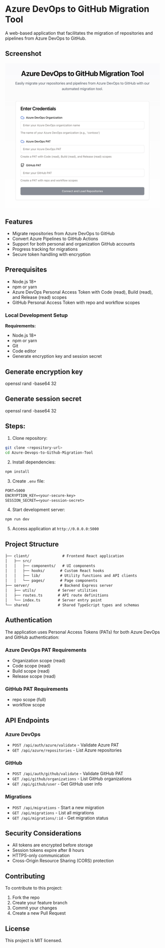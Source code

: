 
# Azure DevOps to GitHub Migration Tool

A web-based application that facilitates the migration of repositories and pipelines from Azure DevOps to GitHub.

## Screenshot

![Application Screenshot](public/screenshot.jpg)

## Features

- Migrate repositories from Azure DevOps to GitHub
- Convert Azure Pipelines to GitHub Actions
- Support for both personal and organization GitHub accounts
- Progress tracking for migrations
- Secure token handling with encryption

## Prerequisites

- Node.js 18+
- npm or yarn
- Azure DevOps Personal Access Token with Code (read), Build (read), and Release (read) scopes
- GitHub Personal Access Token with repo and workflow scopes

### Local Development Setup

**Requirements:**
- Node.js 18+
- npm or yarn
- Git
- Code editor
- Generate encryption key and session secret

## Generate encryption key
openssl rand -base64 32

## Generate session secret
openssl rand -base64 32

## Steps:
1. Clone repository:
```bash
git clone <repository-url>
cd Azure-Devops-to-Github-Migration-Tool
```

2. Install dependencies:
```bash
npm install
```

3. Create `.env` file:
```
PORT=5000
ENCRYPTION_KEY=<your-secure-key>
SESSION_SECRET=<your-session-secret>
```

4. Start development server:
```bash
npm run dev
```

5. Access application at `http://0.0.0.0:5000`



## Project Structure

```
├── client/               # Frontend React application
│   ├── src/
│   │   ├── components/   # UI components
│   │   ├── hooks/       # Custom React hooks
│   │   ├── lib/         # Utility functions and API clients
│   │   └── pages/       # Page components
├── server/              # Backend Express server
│   ├── utils/          # Server utilities
│   ├── routes.ts       # API route definitions
│   └── index.ts        # Server entry point
└── shared/             # Shared TypeScript types and schemas
```

## Authentication

The application uses Personal Access Tokens (PATs) for both Azure DevOps and GitHub authentication:

### Azure DevOps PAT Requirements
- Organization scope (read)
- Code scope (read)
- Build scope (read)
- Release scope (read)

### GitHub PAT Requirements
- repo scope (full)
- workflow scope

## API Endpoints

### Azure DevOps
- `POST /api/auth/azure/validate` - Validate Azure PAT
- `GET /api/azure/repositories` - List Azure repositories

### GitHub
- `POST /api/auth/github/validate` - Validate GitHub PAT
- `GET /api/github/organizations` - List GitHub organizations
- `GET /api/github/user` - Get GitHub user info

### Migrations
- `POST /api/migrations` - Start a new migration
- `GET /api/migrations` - List all migrations
- `GET /api/migrations/:id` - Get migration status


## Security Considerations

- All tokens are encrypted before storage
- Session tokens expire after 8 hours
- HTTPS-only communication
- Cross-Origin Resource Sharing (CORS) protection

## Contributing

To contribute to this project:

1. Fork the repo
2. Create your feature branch
3. Commit your changes
4. Create a new Pull Request

## License

This project is MIT licensed.
